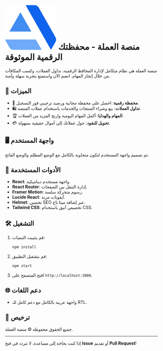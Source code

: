 
# ![Icon](react-app/public/icon.svg) منصة العملة - محفظتك الرقمية الموثوقة


منصة العملة هي نظام متكامل لإدارة المحافظ الرقمية، تداول العملات، وكسب المكافآت من خلال إنجاز المهام. انضم الآن واستمتع بتجربة سهلة وآمنة.

## 🚀 الميزات

- 🏦 **محفظة رقمية**: احصل على محفظة مجانية ورصيد ترحيبي فور التسجيل.
- 🛍️ **تداول العملات**: بيع وشراء المنتجات والخدمات باستخدام عملات المنصة.
- 🏆 **المهام والهدايا**: أكمل المهام اليومية واربح المزيد من العملات.
- 💳 **تحويل للنقود**: حول عملاتك إلى أموال حقيقية بسهولة.

## 🖥️ واجهة المستخدم

تم تصميم واجهة المستخدم لتكون متجاوبة بالكامل مع الوضع المظلم والوضع الفاتح.

## 🔧 الأدوات المستخدمة

- **React**: واجهة مستخدم ديناميكية.
- **React Router**: إدارة التنقل بين الصفحات.
- **Framer Motion**: رسوم متحركة سلسة.
- **Lucide React**: أيقونات مرنة.
- **Helmet**: تحسين SEO عبر إضافة ميتا تاج.
- **Tailwind CSS**: تخصيص أنيق باستخدام CSS.

## 🛠️ التشغيل

1. قم بتثبيت التبعيات:

   ```bash
   npm install
   ```

2. قم بتشغيل التطبيق:

   ```bash
   npm start
   ```

3. افتح المتصفح على `http://localhost:3000`.

## 🌐 دعم اللغات

- واجهة عربية بالكامل مع دعم كامل للـ RTL.

## 📄 ترخيص

جميع الحقوق محفوظة © منصة العملة.

---

إذا كنت بحاجة إلى مساعدة، لا تتردد في فتح **Issue** أو تقديم **Pull Request**!
